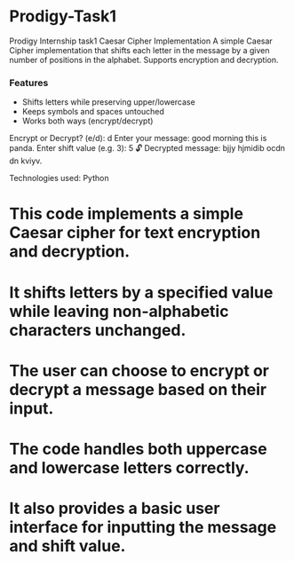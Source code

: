 # Prodigy-Task1
Prodigy Internship task1 Caesar Cipher Implementation
A simple Caesar Cipher implementation that shifts each letter in the message by a given number of positions in the alphabet. Supports encryption and decryption.

### Features
- Shifts letters while preserving upper/lowercase
- Keeps symbols and spaces untouched
- Works both ways (encrypt/decrypt)

Encrypt or Decrypt? (e/d): d
Enter your message: good morning this is panda.
Enter shift value (e.g. 3): 5 
🔓 Decrypted message: bjjy hjmidib ocdn dn kviyv.

Technologies used:
Python

# This code implements a simple Caesar cipher for text encryption and decryption.
# It shifts letters by a specified value while leaving non-alphabetic characters unchanged.
# The user can choose to encrypt or decrypt a message based on their input.
# The code handles both uppercase and lowercase letters correctly.
# It also provides a basic user interface for inputting the message and shift value.
